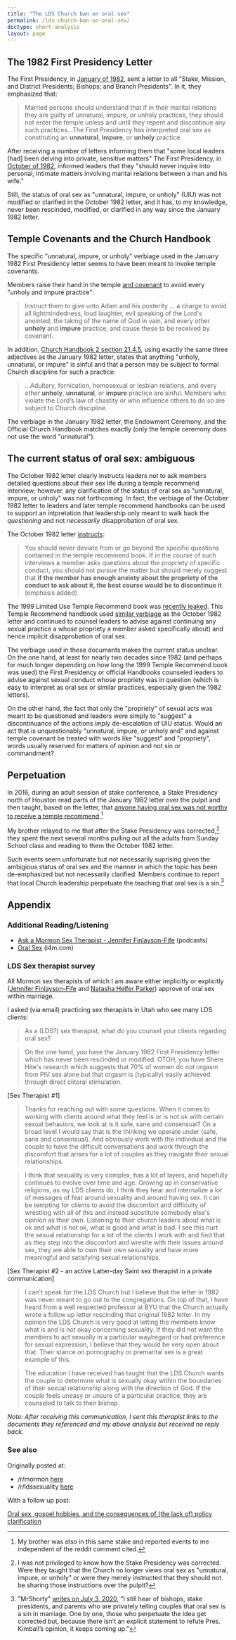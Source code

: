 ```yaml
---
title: "The LDS Church ban on oral sex"
permalink: /lds-church-ban-on-oral-sex/
doctype: short-analysis
layout: page
---
```


## The 1982 First Presidency Letter

The First Presidency, in [January of 1982](https://imgur.com/a/ME6ST), sent a letter to all "Stake, Mission, and District Presidents; Bishops; and Branch Presidents".  In it, they emphasized that:

> Married persons should understand that if in their marital relations they are guilty of unnatural, impure, or unholy practices, they should not enter the temple unless and until they repent and discontinue any such practices...The First Presidency has interpreted oral sex as constituting an **unnatural**, **impure**, or **unholy** practice.

After receiving a number of letters informing them that "some local leaders [had] been delving into private, sensitive matters" The First Presidency, in [October of 1982](https://i.imgur.com/78QojGz.png), informed leaders that they "should never inquire into personal, intimate matters involving marital relations between a man and his wife."   

Still, the status of oral sex as "unnatural, impure, or unholy" (UIU) was not modified or clarified in the October 1982 letter, and it has, to my knowledge, never been rescinded, modified, or clarified in any way since the January 1982 letter.

## Temple Covenants and the Church Handbook

The specific "unnatural, impure, or unholy" verbiage used in the January 1982 First Presidency letter seems to have been meant to invoke temple covenants.

Members raise their hand in the temple [and covenant](http://www.ldsendowment.org/telestial.html) to avoid every "unholy and impure practice":

> Instruct them to give unto Adam and his posterity ... a charge to avoid all lightmindedness, loud laughter, evil speaking of the Lord's anointed, the taking of the name of God in vain, and every other **unholy** and **impure** practice; and cause these to be received by covenant.

In addition, [Church Handbook 2 section 21.4.5](https://www.lds.org/handbook/handbook-2-administering-the-church/selected-church-policies?lang=eng#214), using exactly the same three adjectives as the January 1982 letter, states that anything "unholy, unnatural, or impure" is sinful and that a person may be subject to formal Church discipline for such a practice:

> ...Adultery, fornication, homosexual or lesbian relations, and every other **unholy**, **unnatural**, or **impure** practice are sinful.  Members who violate the Lord’s law of chastity or who influence others to do so are subject to Church discipline.

The verbiage in the January 1982 letter, the Endowment Ceremony, and the Official Church Handbook matches exactly (only the temple ceremony does not use the word "unnatural").

## The current status of oral sex: ambiguous

The October 1982 letter clearly instructs leaders not to ask members detailed questions about their sex life during a temple recommend interview; however, any clarification of the status of oral sex as "unnatural, impure, or unholy" was not forthcoming.  In fact, the verbiage of the October 1982 letter to leaders and later temple recommend handbooks can be used to support an intpretation that leadership only meant to walk back the *questioning* and not *necessarily* disapprobation of oral sex.

The October 1982 letter [instructs](https://i.imgur.com/78QojGz.png):

> You should never deviate from or go beyond the specific questions contained in the temple recommend book.  If in the course of such interviews a member asks questions about the propriety of specific conduct, you should not pursue the matter but should merely suggest that **if the member has enough anxiety about the propriety of the conduct to ask about it, the best course would be to discontinue it**. (emphasis added)

The 1999 Limited Use Temple Recommend book was [recently leaked](https://mormonleaks.io/wiki/index.php?title=File:Book_3_Limited-Use_Recommend-1999-06.pdf).  This Temple Recommend handbook used [similar verbiage](https://i.imgur.com/bjGeVEF.jpg) as the October 1982 letter and continued to counsel leaders to advise against continuing any sexual practice a whose propriety a member asked specifically about) and hence implicit disapprobation of oral sex.

The verbiage used in these documents makes the current status unclear.  On the one hand, at least for nearly two decades since 1982 (and perhaps for much longer depending on how long the 1999 Temple Recommend book was used) the First Presidency or official Handbooks counseled leaders to advise against sexual conduct whose propriety was in question (which is easy to interpret as oral sex or similar practices, especially given the 1982 letters).

On the other hand, the fact that only the "propriety" of sexual acts was meant to be questioned and leaders were simply to "suggest" a discontinuance of the actions *imply* de-escalation of UIU status.  Would an act that is unquestionably "unnatural, impure, or unholy and" and against temple covenant be treated with words like "suggest" and "propriety", words usually reserved for matters of opinion and not sin or commandment?

## Perpetuation

In 2016, during an adult session of stake conference, a Stake Presidency north of Houston read parts of the January 1982 letter over the pulpit and then taught, based on the letter, that [anyone having oral sex was not worthy to receive a temple recommend](https://www.reddit.com/r/exmormon/comments/4fiypd/just_lost_at_roulette_sp_counselor_in_stake/).[^confirmation]

My brother relayed to me that after the Stake Presidency was corrected,[^unclear] they spent the next several months pulling out all the adults from Sunday School class and reading to them the October 1982 letter.

Such events seem unfortunate but not necessarily suprising given the ambigious status of oral sex and the manner in which the topic has been de-emphasized but not necessarily clarified.  Members continue to report that local Church leadership perpetuate the teaching that oral sex is a sin.[^stillhearofbishops]

## Appendix

### Additional Reading/Listening

* [Ask a Mormon Sex Therapist - Jennifer Finlayson-Fife](http://rationalfaiths.com/category/podcast/ask-the-mormon-sex-therapist/) (podcasts)
* [Oral Sex](http://www.i4m.com/think/sexuality/mormon_oral_sex.htm) (i4m.com)

### LDS Sex therapist survey

All Mormon sex therapists of which I am aware either implicitly or explicitly ([Jennifer Finlayson-Fife](http://www.finlayson-fife.com/) and [Natasha Helfer Parker](http://www.natashaparker.org/)) approve of oral sex within marriage.

I asked (via email) practicing sex therapists in Utah who see many LDS clients:

> As a (LDS?) sex therapist, what do you counsel your clients regarding oral sex?

> On the one hand, you have the January 1982 First Presidency letter which has never been rescinded or modified.  OTOH, you have Shere Hite's research which suggests that 70% of women do not orgasm from PIV sex alone but that orgasm is (typically) easily achieved through direct clitoral stimulation.

[Sex Therapist #1]

> Thanks for reaching out with some questions.  When it comes to working with clients around what they feel is or is not ok with certain sexual behaviors, we look at is it safe, sane and consensual?  On a broad level I would say that is the thinking we operate under (safe, sane and consensual).  And obviously  work with the individual and the couple to have the difficult conversations and work through the discomfort that arises for a lot of couples as they navigate their sexual relationships.

> I think that sexuality is very complex, has a lot of layers, and hopefully continues to evolve over time and age.  Growing up in conservative religions, as my LDS clients do, I think they hear and internalize a lot of messages of fear around sexuality and around having sex.  It can be tempting for clients to avoid the discomfort and difficulty of wrestling with all of this and instead substitute somebody else's opinion as their own.  Listening to their church leaders about what is ok and what is not ok, what is good and what is bad.  I see this hurt the sexual relationship for a lot of the clients I work with and find that as they step into the discomfort and wrestle with their issues around sex, they are able to own their own sexuality and have more meaningful and satisfying sexual relationships.

[Sex Therapist #2 - an active Latter-day Saint sex therapist in a private communication]

> I can't speak for the LDS Church but I believe that the letter in 1982 was never meant to go out to the congregations. On top of that, I have heard from a well respected professor at BYU that the Church actually wrote a follow up letter rescinding that original 1982 letter. In my opinion the LDS Church is very good at letting the members know what is and is not okay concerning sexuality. If they did not want the members to act sexually in a particular way/regard or had preference for sexual expression, I believe that they would be very open about that. Their stance on pornography or premarital sex is a great example of this.

> The education I have received has taught that the LDS Church wants the couple to determine what is sexually okay within the boundaries of their sexual relationship along with the direction of God. If the couple feels uneasy or unsure of a particular practice, they are counseled to talk to their bishop.

*Note: After receiving this communication, I sent this therapist links to the documents they referenced and my above analysis but received no reply back.*

### See also

Originally posted at:

* /r/mormon [here](https://www.reddit.com/r/mormon/comments/5ln2o8/oral_sex_gospel_hobbies_and_the_consequences_of/)
* /r/ldssexuality [here](https://www.reddit.com/r/ldssexuality/comments/5lftrk/the_lds_church_ban_on_oral_sex/)

With a follow up post:

[Oral sex, gospel hobbies, and the consequences of (the lack of) policy clarification](https://www.reddit.com/r/mormon/comments/5ln2o8/oral_sex_gospel_hobbies_and_the_consequences_of/)

[^confirmation]: My brother was *also* in this same stake and reported events to me independent of the reddit comment cited.

[^unclear]: I was not privileged to know how the Stake Presidency was corrected.  Were they taught that the Church no longer views oral sex as "unnatural, impure, or unholy"  or were they merely instructed that they should not be sharing those instructions over the pulpit?

[^stillhearofbishops]: "MrShorty" [writes on July 3, 2020](https://web.archive.org/web/20200705000938/https://wheatandtares.org/2020/07/03/modus-operandi/), "I still hear of bishops, stake presidents, and parents who are privately telling couples that oral sex is a sin in marriage. One by one, those who perpetuate the idea get corrected but, because there isn’t an explicit statement to refute Pres. Kimball’s opinion, it keeps coming up."
